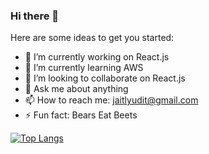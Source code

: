 ### Hi there 👋


Here are some ideas to get you started:

- 🔭 I’m currently working on React.js
- 🌱 I’m currently learning AWS
- 👯 I’m looking to collaborate on React.js
- 💬 Ask me about anything
- 📫 How to reach me: jaitlyudit@gmail.com
- ⚡ Fun fact: Bears Eat Beets

[![Top Langs](https://github-readme-stats.vercel.app/api/top-langs/?username=uditjaitly&layout=compact)](https://github.com/anuraghazra/github-readme-stats)



